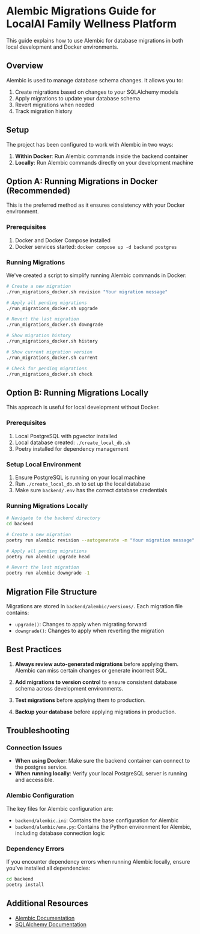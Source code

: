 # Alembic Migrations Guide for LocalAI Family Wellness Platform

This guide explains how to use Alembic for database migrations in both local development and Docker environments.

## Overview

Alembic is used to manage database schema changes. It allows you to:

1. Create migrations based on changes to your SQLAlchemy models
2. Apply migrations to update your database schema
3. Revert migrations when needed
4. Track migration history

## Setup

The project has been configured to work with Alembic in two ways:

1. **Within Docker**: Run Alembic commands inside the backend container
2. **Locally**: Run Alembic commands directly on your development machine

## Option A: Running Migrations in Docker (Recommended)

This is the preferred method as it ensures consistency with your Docker environment.

### Prerequisites

1. Docker and Docker Compose installed
2. Docker services started: `docker compose up -d backend postgres`

### Running Migrations

We've created a script to simplify running Alembic commands in Docker:

```bash
# Create a new migration
./run_migrations_docker.sh revision "Your migration message"

# Apply all pending migrations
./run_migrations_docker.sh upgrade

# Revert the last migration
./run_migrations_docker.sh downgrade

# Show migration history
./run_migrations_docker.sh history

# Show current migration version
./run_migrations_docker.sh current

# Check for pending migrations
./run_migrations_docker.sh check
```

## Option B: Running Migrations Locally

This approach is useful for local development without Docker.

### Prerequisites

1. Local PostgreSQL with pgvector installed
2. Local database created: `./create_local_db.sh`
3. Poetry installed for dependency management

### Setup Local Environment

1. Ensure PostgreSQL is running on your local machine
2. Run `./create_local_db.sh` to set up the local database
3. Make sure `backend/.env` has the correct database credentials

### Running Migrations Locally

```bash
# Navigate to the backend directory
cd backend

# Create a new migration
poetry run alembic revision --autogenerate -m "Your migration message"

# Apply all pending migrations
poetry run alembic upgrade head

# Revert the last migration
poetry run alembic downgrade -1
```

## Migration File Structure

Migrations are stored in `backend/alembic/versions/`. Each migration file contains:

- `upgrade()`: Changes to apply when migrating forward
- `downgrade()`: Changes to apply when reverting the migration

## Best Practices

1. **Always review auto-generated migrations** before applying them. Alembic can miss certain changes or generate incorrect SQL.

2. **Add migrations to version control** to ensure consistent database schema across development environments.

3. **Test migrations** before applying them to production.

4. **Backup your database** before applying migrations in production.

## Troubleshooting

### Connection Issues

- **When using Docker**: Make sure the backend container can connect to the postgres service.
- **When running locally**: Verify your local PostgreSQL server is running and accessible.

### Alembic Configuration

The key files for Alembic configuration are:

- `backend/alembic.ini`: Contains the base configuration for Alembic
- `backend/alembic/env.py`: Contains the Python environment for Alembic, including database connection logic

### Dependency Errors

If you encounter dependency errors when running Alembic locally, ensure you've installed all dependencies:

```bash
cd backend
poetry install
```

## Additional Resources

- [Alembic Documentation](https://alembic.sqlalchemy.org/en/latest/)
- [SQLAlchemy Documentation](https://docs.sqlalchemy.org/en/20/)
